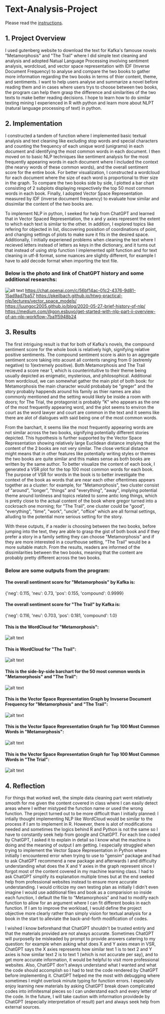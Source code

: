 # Text-Analysis-Project
 
Please read the [instructions](instructions.md).


## 1. Project Overview 
I used gutenberg website to download the text for Kafka's famouse novels "Metamorphosis" and "The Trail" where I did simple text cleaning and analysis and adopted Natual Language Processing involving sentiment analysis, wordcloud, and vector space representation with IDF (Inverse Document Frequency) to analyse and compare the two books to gather more information regarding the two books in terms of thier content, theme, and sentiments. I want to help users analyse and summarize a novel before reading them and in cases where users trys to choose between two books, the program can help them grasp the difference and similarities of the two texts to make better reading decisions. I hope to learn how to do similar texting mining I experienced in R with python and learn more about NLPT (natural language processing of text) in python.


## 2. Implementation 
I constructed a tandem of function where I implemented basic textual analysis and text cleaning like excluding stop words and special characters and counting the frequency of each unique word (unigrams) in each document and identifying the most common words in each document. I then moved on to basic NLP techniques like sentiment analysis for the most frequently appearing words in each document where I included the context (the nearvy words of these common words), and the overall sentiment score for the entire book. For better visualization, I constructed a wordcloud for each document where the size of each word is proportional to thier size in the graph. To compare the two books side by side, I plotted a bar chart consisting of 2 subplots displaying respectively the top 50 most common words in each book. Finally, I adopted Vector Space Representation measured by IDF (inverse document frequency) to evaluate how similar and dissimilar the content of the two books are.

To implement NLP in python, I seeked for help from ChatGPT and learned that in Vector Spaced Representation, the x and y axies represent the extent to which each text is similar to the other. In addition, I explored topics like refering for objected in list, discovering posistion of coordinations of point, and changing settings of plots to make sure it fits in the desired space. Additionally, I initially experiened problems when cleaning the text where I recieved letters instead of letters as keys in the dictionary, and it turns out that instead of using strip function I implemented split function and for text cleaning in utf-8 format, some nuances are slightly different, for example I have to add decode format when importing the text file.

### Below is the photo and link of ChatGPT history and some additional researchs:
![alt text](image.png)
https://chat.openai.com/c/56bf14ac-01c2-4376-9d81-15ad9ad7ba57 
https://pkeilbach.github.io/htwg-practical-nlp/lectures/vector_space_models/
https://luungoc2005.github.io/blog/2020-05-27-brief-history-of-nlp/
https://medium.com/@gon.esbuyo/get-started-with-nlp-part-ii-overview-of-an-nlp-workflow-7ba1f5948b24 


## 3. Results
The first intriguing result is that for both of Kafka's novels, the compound sentiment score for the whole book is relatively high, signifying relative positive sentiments. The compound sentiment score is akin to an aggregate sentiment score taking into acount all contents ranging from 0 (extremly negative) to 1(extremely positive). Both Metamorphosis and The Trail recieved a score near 1, which is counterintuitive to their theme being usually depicted as enigmatic, mysterious, and philosophical. Additional from wordcloud, we can somewhat gather the main plot of both book: for Metamorphosis the main character would probabaly be "greger" and the story probably happends around his family as thier names are also commonly mentioned and the setting would likely be inside a room with doors; for The Trial, the protagonist is probably "K" who appears as the one of the most frequently appearing word, and the plot seems to environ the court as the word lawyer and court are common in the text and it seems like there are alot of dialogues with said being one of the most common words. 

From the barchart, it seems like the most frequently appearing words are not similar across the two books, signifying potentially different stories depicted. This hypothesis is further supported by the Vector Space Representation showing relatively large Euclidean distance implying that the content of the 2 books are not very similar. The close vertical distance might means that in other features like potentially writing styles or themes the two books are quite similar and this makes sense as both books are written by the same author. To better visualize the content of each book, I generated a VSR plot for the top 100 most common words for each book. The purpose of VSR for words in the book is to better investigate the context of the book as words that are near each other oftentimes appears together as a cluster: for example, for "Metamorphosis", two cluster consist of "around", "longer", "things" and "everything", "away", implying potential theme around lonliness and topics related to some antic long things, which is pretty close to the actual content of the book where gregor turned into a cockroach one morning; for "The Trail", one cluster could be "good", "everything", "time", "work", "uncle", "office" which are all formal settings, alluding to the potential more serious setting for the story.

With these outputs, if a reader is choosing between the two books, before jumping into the text, they are able to grasp the gist of both book and if they prefer a story in a family setting they can choose "Metamorphosis" and if they are more interested in a courthouse setting, "The Trail" would be a more suitable match. From the results, readers are informed of the dissimilarities between the two books, meaning that the content are probably pretty different across the two books.

### Below are some outputs from the program:

#### The overall sentiment score for "Metamorphosis" by Kafka is:
{'neg': 0.115, 'neu': 0.73, 'pos': 0.155, 'compound': 0.9999}

#### The overall sentiment score for "The Trail" by Kafka is:
{'neg': 0.116, 'neu': 0.703, 'pos': 0.181, 'compound': 1.0}

#### This is the WordCloud for "Metamorphosis":
![alt text](image-1.png)

#### This is WordCloud for "The Trail":
![alt text](image-2.png)

#### This is the side-by-side barchart for the 50 most common words in "Metamorphosis" and "The Trail":
![alt text](image-3.png)

#### This is the Vector Space Representation Graph by Invserse Document Frequency for "Metamorphosis" and "The Trail":
![alt text](image-5.png)

#### This is the Vector Space Representation Graph for Top 100 Most Common Words in "Metamorphosis":
![alt text](image-6.png)

#### This is the Vector Space Representation Graph for Top 100 Most Common Words in "The Trial":
![alt text](image-7.png)


## 4. Reflection
For things that worked well, the simple data cleaning part went relatively smooth for me given the content covered in class where I can easily detect areas where I wither mistyped the function name or used the wrong function. The project turned out to be more difficult than I initially planned: I intially thought implementing NLP like WordCloud would be similar to the process if I am to implement in R. However, there is alot of modifications needed and sometimes the logics behind R and Python is not the same so I have to constantly seek help from google and ChatGPT. For each line coded by ChatGPT, I asked it to explain in detail so I know what the machine is doing and the meaning of output I am getting. I especially struggled when trying to implement the Vector Space Representation in Python where initially I encountered error when trying to use to "gensim" package and had to ask ChatGPT recommend a new package and afterwards I and difficulty understanding what does the X and Y axies in the graph represent since I forgot most of the content covered in my machine learning class. I had to ask ChatGPT simplify its explanation multiple times but at the end seeked help from professional websites instead to ensure more accurate understanding. I would criticize my own testing plan as initially I didn't even imagine I would use additional files and book as a comparision so inside each function, I default the file to "Metamorphosis" and had to modify each function to allow for an argument where I can fit different books in each function. If I am to improve the workload, I would define the project objective more clearly rather than simply vision for textual analysis for a book in the start to alleviate the back-and-forth modification of codes.

I wished I know beforehand that ChatGPT shouldn't be trusted entirly and that the materials provided are not always accurate. Sometimes ChatGPT will purposelly be misleaded by prompt to provide answers catering to my question: for example when asking what does X and Y axies mean in VSR, ChatGPT says the X axies represents how similar text 1 is to text 2 and Y axies is how similar text 2 is to text 1 (which is not accurate per say), and to get more accurate information, it would be helpful to visit more professional websites. Also, ChatGPT don't always understand what I wanted and what the code should accomplish so I had to test the code rendered by ChatGPT before implementing it. ChatGPT helped me the most with debugging where sometimes I might overlook minute typing for function errors. I especially enjoy learning new materials by asking ChatGPT break down complicated codes into infinitesmal pieces so I can understand each and every letter of the code. In the future, I will take caution with information providede by ChatGPT (especially interpretation of result) part and always seek help from external sources.